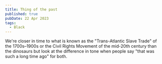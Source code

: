 ```yaml
---
title: Thing of the past
published: true
pubDate: 22 Apr 2023
tags:
  - Black
---
```


We're closer in time to what is known as the "Trans-Atlantic Slave Trade" of the 1700s–1900s or the Civil Rights Movement of the mid-20th century than the dinosaurs but look at the difference in tone when people say "that was such a long time ago" for both.